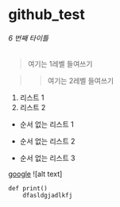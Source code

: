 # github_test

###### 6 번째 타이틀

> 여기는 1레벨 들여쓰기

> > 여기는 2레벨 들여쓰기

1. 리스트 1
2. 리스트 2

* 순서 없는 리스트 1
+ 순서 없는 리스트 2
- 순서 없는 리스트 3




[google](https://google.com)
![alt text]

```
def print()
    dfasldgjadlkfj
```
